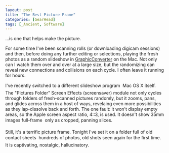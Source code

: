 ```yaml
---
layout: post
title: "The Best Picture Frame"
categories: [GearHead]
tags: [_Ancient, Software]
---
```

...is one that helps make the picture.

For some time I've been scanning rolls (or downloading digicam sessions) and then, before doing any further editing or selections, playing the fresh photos as a random slideshow in <a href="http://www.lemkesoft.com/en/index.htm">GraphicConverter</a> on the Mac. Not only can I watch them over and over at a large size, but the randomizing can reveal new connections and collisions on each cycle. I often leave it running for hours.

I've recently switched to a different slideshow program &#151; Mac OS X itself. The "Pictures Folder" Screen Effects (screensaver) module not only cycles through folders of fresh-scanned pictures randomly, but it zooms, pans, and glides across them in a host of ways, revelaing even more possibilities as they lap-dissolve back and forth. The one fault: it won't display empty areas, so the Apple screen aspect ratio, 4::3, is used. It doesn't show 35mm images full-frame &#151; only as cropped, panning slices.

Still, it's a terrific picture frame. Tonight I've set it on a folder full of old contact sheets &#151; hundreds of photos, old shots seen again for the first time. It is captivating, nostalgic, hallucinatory.
